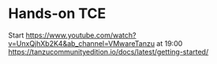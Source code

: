 # Hands-on TCE

Start https://www.youtube.com/watch?v=UnxQjhXb2K4&ab_channel=VMwareTanzu at 19:00
https://tanzucommunityedition.io/docs/latest/getting-started/